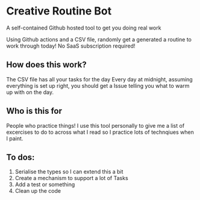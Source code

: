 # Creative Routine Bot
A self-contained Github hosted tool to get you doing real work 

Using Github actions and a CSV file, randomly get a generated a routine to work through today!
No SaaS subscription required!

## How does this work?
The CSV file has all your tasks for the day 
Every day at midnight, assuming everything is set up right, you should get a Issue telling you what to warm up with on the day.

## Who is this for 
People who practice things! I use this tool personally to give me a list of excercises to do to across what I read so I practice lots of technqiues when I paint.

## To dos:
1) Serialise the types so I can extend this a bit 
2) Create a mechanism to support a lot of Tasks
2) Add a test or something 
3) Clean up the code 
